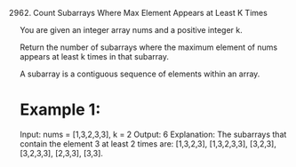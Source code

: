 2962. Count Subarrays Where Max Element Appears at Least K Times

You are given an integer array nums and a positive integer k.

Return the number of subarrays where the maximum element of nums appears at least k times in that subarray.

A subarray is a contiguous sequence of elements within an array.


# Example 1:

Input: nums = [1,3,2,3,3], k = 2
Output: 6
Explanation: The subarrays that contain the element 3 at least 2 times are: 
[1,3,2,3], 
[1,3,2,3,3], 
[3,2,3], 
[3,2,3,3], 
[2,3,3],
[3,3].
